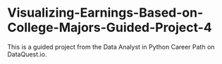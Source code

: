 # Visualizing-Earnings-Based-on-College-Majors-Guided-Project-4

This is a guided project from the Data Analyst in Python Career Path on DataQuest.io.
